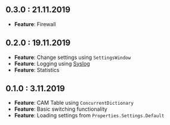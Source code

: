 ## 0.3.0 : 21.11.2019

- **Feature**: Firewall

## 0.2.0 : 19.11.2019

- **Feature**: Change settings using `SettingsWindow`
- **Feature**: Logging using [Syslog](https://tools.ietf.org/html/rfc5424)
- **Feature**: Statistics

## 0.1.0 : 3.11.2019

- **Feature**: CAM Table using `ConcurrentDictionary`
- **Feature**: Basic switching functionality
- **Feature**: Loading settings from `Properties.Settings.Default`